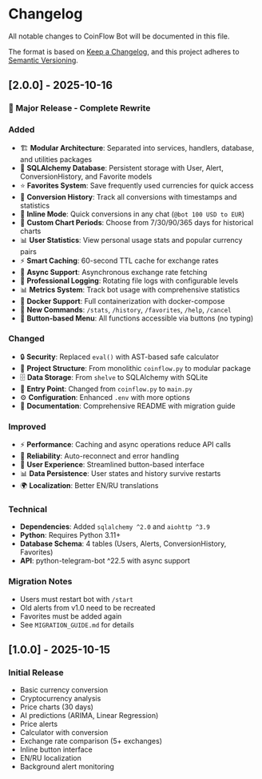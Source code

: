 # Changelog

All notable changes to CoinFlow Bot will be documented in this file.

The format is based on [Keep a Changelog](https://keepachangelog.com/en/1.0.0/),
and this project adheres to [Semantic Versioning](https://semver.org/spec/v2.0.0.html).

## [2.0.0] - 2025-10-16

### 🎉 Major Release - Complete Rewrite

### Added
- 🏗️ **Modular Architecture**: Separated into services, handlers, database, and utilities packages
- 💾 **SQLAlchemy Database**: Persistent storage with User, Alert, ConversionHistory, and Favorite models
- ⭐ **Favorites System**: Save frequently used currencies for quick access
- 📜 **Conversion History**: Track all conversions with timestamps and statistics
- 💬 **Inline Mode**: Quick conversions in any chat (`@bot 100 USD to EUR`)
- 📅 **Custom Chart Periods**: Choose from 7/30/90/365 days for historical charts
- 📊 **User Statistics**: View personal usage stats and popular currency pairs
- ⚡ **Smart Caching**: 60-second TTL cache for exchange rates
- 🚀 **Async Support**: Asynchronous exchange rate fetching
- 📝 **Professional Logging**: Rotating file logs with configurable levels
- 📊 **Metrics System**: Track bot usage with comprehensive statistics
- 🐳 **Docker Support**: Full containerization with docker-compose
- 🔧 **New Commands**: `/stats`, `/history`, `/favorites`, `/help`, `/cancel`
- 🔘 **Button-based Menu**: All functions accessible via buttons (no typing)

### Changed
- 🔒 **Security**: Replaced `eval()` with AST-based safe calculator
- 📁 **Project Structure**: From monolithic `coinflow.py` to modular package
- 🗄️ **Data Storage**: From `shelve` to SQLAlchemy with SQLite
- 🎯 **Entry Point**: Changed from `coinflow.py` to `main.py`
- ⚙️ **Configuration**: Enhanced `.env` with more options
- 📖 **Documentation**: Comprehensive README with migration guide

### Improved
- ⚡ **Performance**: Caching and async operations reduce API calls
- 🔄 **Reliability**: Auto-reconnect and error handling
- 🎨 **User Experience**: Streamlined button-based interface
- 📊 **Data Persistence**: User states and history survive restarts
- 🌍 **Localization**: Better EN/RU translations

### Technical
- **Dependencies**: Added `sqlalchemy ^2.0` and `aiohttp ^3.9`
- **Python**: Requires Python 3.11+
- **Database Schema**: 4 tables (Users, Alerts, ConversionHistory, Favorites)
- **API**: python-telegram-bot ^22.5 with async support

### Migration Notes
- Users must restart bot with `/start`
- Old alerts from v1.0 need to be recreated
- Favorites must be added again
- See `MIGRATION_GUIDE.md` for details

## [1.0.0] - 2025-10-15

### Initial Release
- Basic currency conversion
- Cryptocurrency analysis
- Price charts (30 days)
- AI predictions (ARIMA, Linear Regression)
- Price alerts
- Calculator with conversion
- Exchange rate comparison (5+ exchanges)
- Inline button interface
- EN/RU localization
- Background alert monitoring
